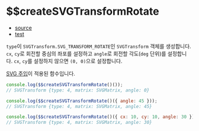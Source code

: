 # \$\$createSVGTransformRotate

- [source](./createSVGTransformRotate.index.js)
- [test](./createSVGTransformRotate.spec.js)

`type`이 `SVGTransform.SVG_TRANSFORM_ROTATE`인 `SVGTransform` 객체를 생성합니다.
`cx`, `cy`로 회전할 중심의 좌포를 설정하고 `angle`로 회전할 각도(`deg` 단위)를 설정합니다.
`cx`, `cy`를 설정하지 않으면 `(0, 0)`으로 설정합니다.

[SVG 주입](../../doc/SVG_INJECTION.md)이 적용된 함수입니다.

```javascript
console.log($$createSVGTransformRotate()());
// SVGTransform {type: 4, matrix: SVGMatrix, angle: 0}
```

```javascript
console.log($$createSVGTransformRotate()({ angle: 45 }));
// SVGTransform {type: 4, matrix: SVGMatrix, angle: 45}
```

```javascript
console.log($$createSVGTransformRotate()({ cx: 10, cy: 10, angle: 30 }));
// SVGTransform {type: 4, matrix: SVGMatrix, angle: 30}
```
